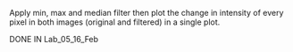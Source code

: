 Apply min, max and median filter then plot the change in intensity of every pixel in both images (original and filtered) in a single plot.

DONE IN Lab_05_16_Feb
